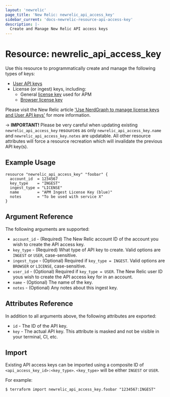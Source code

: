 ```yaml
---
layout: 'newrelic'
page_title: 'New Relic: newrelic_api_access_key'
sidebar_current: 'docs-newrelic-resource-api-access-key'
description: |-
  Create and Manage New Relic API access keys
---
```


# Resource: newrelic_api_access_key

Use this resource to programmatically create and manage the following types of keys:
- [User API keys](https://docs.newrelic.co/docs/apis/get-started/intro-apis/types-new-relic-api-keys#user-api-key)
- License (or ingest) keys, including:
    - General [license key](https://docs.newrelic.co/docs/accounts/install-new-relic/account-setup/license-key) used for APM
    - [Browser license key](https://docs.newrelic.co/docs/browser/new-relic-browser/configuration/copy-browser-monitoring-license-key-app-id)

Please visit the New Relic article ['Use NerdGraph to manage license keys and User API keys'](https://docs.newrelic.com/docs/apis/nerdgraph/examples/use-nerdgraph-manage-license-keys-user-keys)
for more information.

-> **IMPORTANT!**
Please be very careful when updating existing `newrelic_api_access_key` resources as only `newrelic_api_access_key.name`
and `newrelic_api_access_key.notes` are updatable. All other resource attributes will force a resource recreation which will
invalidate the previous API key(s).

## Example Usage
```hcl-terraform
resource "newrelic_api_access_key" "foobar" {
  account_id  = 1234567
  key_type    = "INGEST"
  ingest_type = "LICENSE"
  name        = "APM Ingest License Key (blue)"
  notes       = "To be used with service X"
}
```

## Argument Reference

The following arguments are supported:

- `account_id` - (Required) The New Relic account ID of the account you wish to create the API access key.
- `key_type` - (Required) What type of API key to create. Valid options are `INGEST` or `USER`, case-sensitive.
- `ingest_type` - (Optional) Required if `key_type = INGEST`. Valid options are `BROWSER` or `LICENSE`, case-sensitive.
- `user_id` - (Optional) Required if `key_type = USER`. The New Relic user ID yous wish to create the API access key for in an account.
- `name` - (Optional) The name of the key.
- `notes` - (Optional) Any notes about this ingest key.

## Attributes Reference

In addition to all arguments above, the following attributes are exported:

- `id` - The ID of the API key.
- `key` - The actual API key. This attribute is masked and not be visible in your terminal, CI, etc.

## Import

Existing API access keys can be imported using a composite ID of `<api_access_key_id>:<key_type>`. `<key_type>`
will be either `INGEST` or `USER`.

For example:
```
$ terraform import newrelic_api_access_key.foobar "1234567:INGEST"
```
